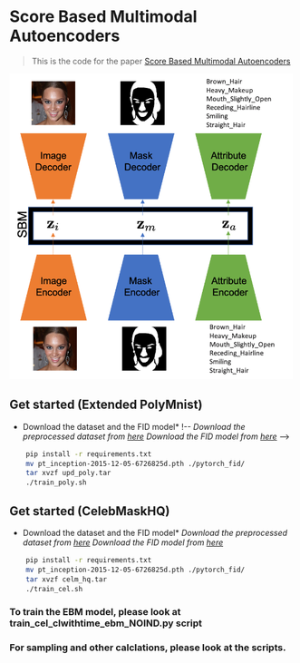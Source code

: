 # Score Based Multimodal Autoencoders
> This is the code for the paper [Score Based Multimodal Autoencoders](https://openreview.net/forum?id=JbuP6UV3Fk)

<!-- ![Model Architecture](assets/sbmae.png) -->
<img src="./assets/sbmae.png" alt="Design" width="500"/>


## Get started (Extended PolyMnist)
* Download the dataset and the FID model*
!-- *Download the preprocessed dataset from [here](https://uofi.box.com/s/jmhbpiw304gbtx4ulxd0m1cejctp8437)*
*Download the FID model from [here](https://uofi.box.com/s/twh6zi2sp8hxsrthnxkv4oqbd8xs01gm)* -->
```bash
    pip install -r requirements.txt
    mv pt_inception-2015-12-05-6726825d.pth ./pytorch_fid/
    tar xvzf upd_poly.tar
    ./train_poly.sh
```

## Get started (CelebMaskHQ)
* Download the dataset and the FID model*
*Download the preprocessed dataset from [here](https://uofi.box.com/s/d4rnm3gr3a2opgw2o97i6x5zuosq8ve3)*
*Download the FID model from [here](https://uofi.box.com/s/twh6zi2sp8hxsrthnxkv4oqbd8xs01gm)*

```bash
    pip install -r requirements.txt
    mv pt_inception-2015-12-05-6726825d.pth ./pytorch_fid/
    tar xvzf celm_hq.tar
    ./train_cel.sh
```

### To train the EBM model, please look at train_cel_clwithtime_ebm_NOIND.py script
### For sampling and other calclations, please look at the scripts.
